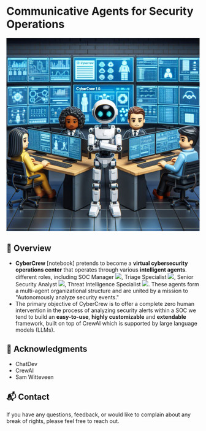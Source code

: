 # Communicative Agents for Security Operations

<p align="center">
  <img src='./misc/cybercrew1_0.jpeg' width=550>
</p>

## 📖 Overview

- **CyberCrew** [notebook] pretends to become a **virtual cybersecurity operations center** that operates through various **intelligent agents**.
  different roles, including SOC Manager <img src='visualizer/static/figures/manager.png' height=20>, Triage Specialist <img src='visualizer/static/figures/triage.png' height=20>, Senior Security Analyst <img src='visualizer/static/figures/senior_analyst.png' height=20>, Threat Intelligence Specialist <img src='visualizer/static/figures/threat_analyst.png' height=20>. These
  agents form a multi-agent organizational structure and are united by a mission to "Autonomously analyze security events."
- The primary objective of CyberCrew is to offer a complete zero human intervention in the process of analyzing security alerts within a SOC we tend to build an **easy-to-use**, **highly customizable** and **extendable** framework, built on top of CrewAI
  which is supported by large language models (LLMs).



## 🤝 Acknowledgments

- ChatDev
- CrewAI
- Sam Witteveen

## 📬 Contact

If you have any questions, feedback, or would like to complain about any break of rights, please feel free to reach out.
